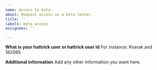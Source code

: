 ```yaml
---
name: Access to beta
about: Request access as a beta tester
title: ''
labels: beta access
assignees: ''

---
```


**What is your hattrick user or hattrick user id**
For instance: Kvarak and 182085

**Additional information**
Add any other information you want here.
